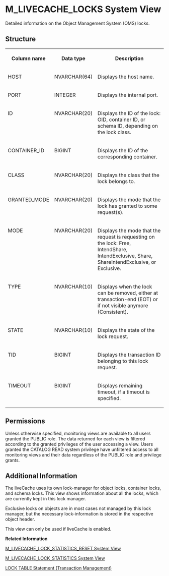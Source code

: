 <!-- loio20b2e3d575191014a7c893bbb84c15fa -->

# M\_LIVECACHE\_LOCKS System View

Detailed information on the Object Management System \(OMS\) locks.



<a name="loio20b2e3d575191014a7c893bbb84c15fa___m__l_i_v_e_c_a_c_h_e__l_o_c_k_s_1struct_M_LIVECACHE_LOCKS"/>

## Structure


<table>
<tr>
<th valign="top">

Column name

</th>
<th valign="top">

Data type

</th>
<th valign="top">

Description

</th>
</tr>
<tr>
<td valign="top">

HOST

</td>
<td valign="top">

NVARCHAR\(64\)

</td>
<td valign="top">

Displays the host name.

</td>
</tr>
<tr>
<td valign="top">

PORT

</td>
<td valign="top">

INTEGER

</td>
<td valign="top">

Displays the internal port.

</td>
</tr>
<tr>
<td valign="top">

ID

</td>
<td valign="top">

NVARCHAR\(20\)

</td>
<td valign="top">

Displays the ID of the lock: OID, container ID, or schema ID, depending on the lock class.

</td>
</tr>
<tr>
<td valign="top">

CONTAINER\_ID

</td>
<td valign="top">

BIGINT

</td>
<td valign="top">

Displays the ID of the corresponding container.

</td>
</tr>
<tr>
<td valign="top">

CLASS

</td>
<td valign="top">

NVARCHAR\(20\)

</td>
<td valign="top">

Displays the class that the lock belongs to.

</td>
</tr>
<tr>
<td valign="top">

GRANTED\_MODE

</td>
<td valign="top">

NVARCHAR\(20\)

</td>
<td valign="top">

Displays the mode that the lock has granted to some request\(s\).

</td>
</tr>
<tr>
<td valign="top">

MODE

</td>
<td valign="top">

NVARCHAR\(20\)

</td>
<td valign="top">

Displays the mode that the request is requesting on the lock: Free, IntendShare, IntendExclusive, Share, ShareIntendExclusive, or Exclusive.

</td>
</tr>
<tr>
<td valign="top">

TYPE

</td>
<td valign="top">

NVARCHAR\(10\)

</td>
<td valign="top">

Displays when the lock can be removed, either at transaction-end \(EOT\) or if not visible anymore \(Consistent\).

</td>
</tr>
<tr>
<td valign="top">

STATE

</td>
<td valign="top">

NVARCHAR\(10\)

</td>
<td valign="top">

Displays the state of the lock request.

</td>
</tr>
<tr>
<td valign="top">

TID

</td>
<td valign="top">

BIGINT

</td>
<td valign="top">

Displays the transaction ID belonging to this lock request.

</td>
</tr>
<tr>
<td valign="top">

TIMEOUT

</td>
<td valign="top">

BIGINT

</td>
<td valign="top">

Displays remaining timeout, if a timeout is specified.

</td>
</tr>
</table>



<a name="loio20b2e3d575191014a7c893bbb84c15fa__section_nhl_kc1_ybc"/>

## Permissions

Unless otherwise specified, monitoring views are available to all users granted the PUBLIC role. The data returned for each view is filtered according to the granted privileges of the user accessing a view. Users granted the CATALOG READ system privilege have unfiltered access to all monitoring views and their data regardless of the PUBLIC role and privilege grants.



<a name="loio20b2e3d575191014a7c893bbb84c15fa___m__l_i_v_e_c_a_c_h_e__l_o_c_k_s_1fulldesc_M_LIVECACHE_LOCKS"/>

## Additional Information

The liveCache uses its own lock-manager for object locks, container locks, and schema locks. This view shows information about all the locks, which are currently kept in this lock manager.

Exclusive locks on objects are in most cases not managed by this lock manager, but the necessary lock-information is stored in the respective object header.

This view can only be used if liveCache is enabled.

**Related Information**  


[M\_LIVECACHE\_LOCK\_STATISTICS\_RESET System View](m-livecache-lock-statistics-reset-system-view-20b2be6.md "LiveCache lock statistics (since last reset).")

[M\_LIVECACHE\_LOCK\_STATISTICS System View](m-livecache-lock-statistics-system-view-20b287a.md "Provides accumulated LiveCache lock statistics.")

[LOCK TABLE Statement \(Transaction Management\)](../../010-SQL-Reference/012-SQL-Statements/lock-table-statement-transaction-management-20f88d8.md "Acquires an exclusive lock for a table.")

